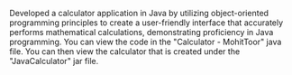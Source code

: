 Developed a calculator application in Java by utilizing object-oriented programming principles to create a user-friendly interface that accurately performs 
mathematical calculations, demonstrating proficiency in Java programming. You can view the code in the "Calculator - MohitToor" java file. You can then view
the calculator that is created under the "JavaCalculator" jar file.
